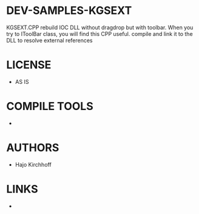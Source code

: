 DEV-SAMPLES-KGSEXT
==================

KGSEXT.CPP rebuild IOC DLL without dragdrop but with toolbar. When you try to IToolBar class, you will find this CPP useful. compile and link it to the DLL to resolve external references

LICENSE
===============
* AS IS

COMPILE TOOLS
===============
* 
 
AUTHORS
===============
* Hajo Kirchhoff

LINKS
===============
* 


